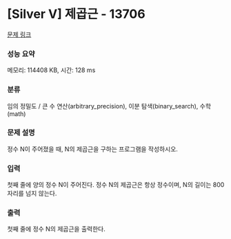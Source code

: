 # [Silver V] 제곱근 - 13706 

[문제 링크](https://www.acmicpc.net/problem/13706) 

### 성능 요약

메모리: 114408 KB, 시간: 128 ms

### 분류

임의 정밀도 / 큰 수 연산(arbitrary_precision), 이분 탐색(binary_search), 수학(math)

### 문제 설명

<p>정수 N이 주어졌을 때, N의 제곱근을 구하는 프로그램을 작성하시오.</p>

### 입력 

 <p>첫째 줄에 양의 정수 N이 주어진다. 정수 N의 제곱근은 항상 정수이며, N의 길이는 800자리를 넘지 않는다.</p>

### 출력 

 <p>첫째 줄에 정수 N의 제곱근을 출력한다.</p>

